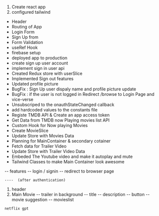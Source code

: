 #

1) Create react app
2) configured tailwind
  - Header
  - Routing of App
  - Login Form
  - Sign Up from
  - Form Validation
  - useRef Hook
  - firebase setup
  - deployed app to production
  - create sign up user account
  - implement sign in user api
  - Created Redux store with userSlice
  - Implemented Sign out features
  - Updated profile picture
  - BugFix : Sign Up user dispaly name and profile picture update
  - BugFix : if the user is not logged in Redirect /browse to Login Page and vice-verse
  - Unsubscriped to the onauthStateChanged callback
  - add hardcoded values to the constants file
  - Registe TMDB API & Create an app access token
  - Get Data from TMDB now Playing movies list API
  - Custom Hook for Now playing Movies
  - Create MovieSlice
  - Update Store with Movies Data
  - Planning for MainContainer & secondary cotainer
  - Fetch data for Trailer Video
  - Update Store with Trailer Video Data
  - Embeded The Youtube video and make it autoplay and mute
  - Tailwind Classes to make Main Container look awesome

 -- features 
     -- login / signin
     -- redirect to browser page
 
 
    ----  (after authentication)
   1) header
   2) Main Movie
      -- trailer in background
        -- title
        -- description
        -- button
        -- movie suggestion
        -- movieslist 

    netflix gpt